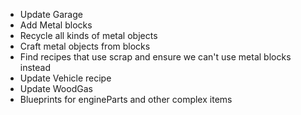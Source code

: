 - Update Garage
- Add Metal blocks
- Recycle all kinds of metal objects
- Craft metal objects from blocks
- Find recipes that use scrap and ensure we can't use metal blocks instead
- Update Vehicle recipe
- Update WoodGas
- Blueprints for engineParts and other complex items
